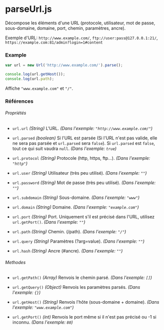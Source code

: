 # parseUrl.js

Décompose les éléments d'une URL (protocole, utilisateur, mot de passe, sous-domaine, domaine, port, chemin, paramètres, ancre).

Exemple d'URL: `http://www.example.com/`, `ftp://user:pass@127.0.0.1:21/`, `https://example.com:81/admin?login=1#content`

### Example

```js
var url = new Url('http://www.example.com/').parse();

console.log(url.getHost());
console.log(url.path);
```

Affiche `"www.example.com"` et `"/"`.

### Références

###### Propriétés

* `url.url` _(String)_ L'URL. _(Dans l'exemple: `"http://www.example.com/"`)_
* `url.parsed` _(boolean)_ Si l'URL est parsée (Si l'URL n'est pas valide, elle ne sera pas parsée et `url.parsed` sera `false`). Si `url.parsed` est `false`, tout ce qui suit vaudra `null`. _(Dans l'exemple: `true`)_

* `url.protocol` _(String)_ Protocole (http, https, ftp...). _(Dans l'exemple: `"http"`)_
* `url.user` _(String)_ Utilisateur (très peu utilisé). _(Dans l'exemple: `""`)_
* `url.password` _(String)_ Mot de passe (très peu utilisé). _(Dans l'exemple: `""`)_

* `url.subdomain` _(String)_ Sous-domaine. _(Dans l'exemple: `"www"`)_
* `url.domain` _(String)_ Domaine. _(Dans l'exemple: `"example.com"`)_
* `url.port` _(String)_ Port. Uniquement s'il est précisé dans l'URL, utilisez `url.getPort()`. _(Dans l'exemple: `""`)_

* `url.path` _(String)_ Chemin. (/path). _(Dans l'exemple: `"/"`)_
* `url.query` _(String)_ Paramètres (?arg=value). _(Dans l'exemple: `""`)_
* `url.hash` _(String)_ Ancre (#ancre). _(Dans l'exemple: `""`)_

###### Methodes

* `url.getPath()` _(Array)_ Renvois le chemin parsé. _(Dans l'exemple: `[]`)_

* `url.getQuery()` _(Object)_ Renvois les paramètres parsés. _(Dans l'exemple: `{}`)_

* `url.getHost()` _(String)_ Renvois l'hôte (sous-domaine + domaine). _(Dans l'exemple: `"www.example.com"`)_

* `url.getPort()` _(int)_ Renvois le port même si il n'est pas précisé ou -1 si inconnu. _(Dans l'exemple: `80`)_